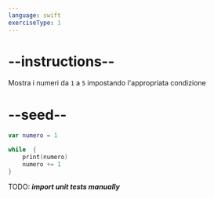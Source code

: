 ```yaml
---
language: swift
exerciseType: 1
---
```


# --instructions--

Mostra i numeri da `1` a `5` impostando l'appropriata condizione

# --seed--

```swift
var numero = 1

while  {
    print(numero)
    numero += 1
}
```

TODO: ___import unit tests manually___
